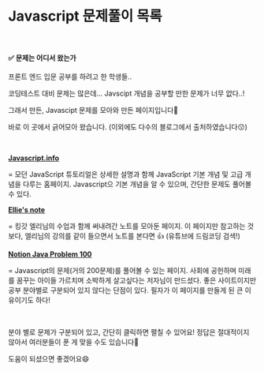 # Javascript 문제풀이 목록

<br>

#### ✅ 문제는 어디서 왔는가
프론트 엔드 입문 공부를 하려고 한 학생들..

코딩테스트 대비 문제는 많은데... Javscipt 개념을 공부할 만한 문제가 너무 없다..!

그래서 만든, Javascipt 문제를 모아와 만든 페이지입니다🙌

바로 이 곳에서 긁어모아 왔습니다. (이외에도 다수의 블로그에서 출처하였습니다😗)

<br>

<a href="https://ko.javascript.info"><b>Javascript.info</b></a>

= 모던 JavaScript 튜토리얼은 상세한 설명과 함께 JavaScript 기본 개념 및 고급 개념을 다루는 홈페이지. Javascript으 기본 개념을 알 수 있으며, 간단한 문제도 풀어볼 수 있다.

<a href="https://github.com/dream-ellie/learn-javascript"><b>Ellie's note</b></a>

= 킹갓 엘리님의 수업과 함께 써내려간 노트를 모아둔 페이지. 이 페이지만 참고하는 것보다, 엘리님의 강의를 같이 들으면서 노트를 본다면 👍 (유튜브에 드림코딩 검색!)

<a href="https://www.notion.so/JS-100-94d97d294dd14c9b911a02c840fa9f2d"><b>Notion Java Problem 100</b></a>

= Javascript의 문제(거의 200문제)를 풀어볼 수 있는 페이지. 사회에 공헌하며 미래를 꿈꾸는 아이들 가르치며 소박하게 살고싶다는 저자님이 만드셨다. 좋은 사이트이지만 공부 분야별로 구분되어 있지 않다는 단점이 있다. 필자가 이 페이지를 만들게 된 큰 이유이기도 하다!

<br>

분야 별로 문제가 구분되어 있고, 간단히 클릭하면 펼칠 수 있어요! 정답은 절대적이지 않아서 여러분들이 푼 게 맞을 수도 있습니다🙏

도움이 되셨으면 좋겠어요😄

